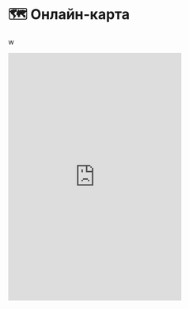 # 🗺 Онлайн-карта

w

<iframe src="http://65.108.234.37:25990/" width="350" height="500" allowtransparency="true" frameborder="0"></iframe>
